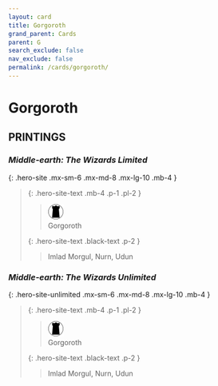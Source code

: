 ```yaml
---
layout: card
title: Gorgoroth
grand_parent: Cards
parent: G
search_exclude: false
nav_exclude: false
permalink: /cards/gorgoroth/
---
```


# Gorgoroth


## PRINTINGS


### _Middle-earth: The Wizards Limited_

{: .hero-site .mx-sm-6 .mx-md-8 .mx-lg-10 .mb-4 }
> {: .hero-site-text .mb-4 .p-1 .pl-2 }
> > <div class="card-mp"><img src="/assets/images/dark-domain.svg"></div>
> > <div class="character-card-name">Gorgoroth</div>
>
> {: .hero-site-text .black-text .p-2 }
> > Imlad Morgul, Nurn, Udun 
> 

### _Middle-earth: The Wizards Unlimited_

{: .hero-site-unlimited .mx-sm-6 .mx-md-8 .mx-lg-10 .mb-4 }
> {: .hero-site-text .mb-4 .p-1 .pl-2 }
> > <div class="card-mp"><img src="/assets/images/dark-domain.svg"></div>
> > <div class="character-card-name">Gorgoroth</div>
>
> {: .hero-site-text .black-text .p-2 }
> > Imlad Morgul, Nurn, Udun 
> 
